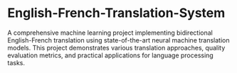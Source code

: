# English-French-Translation-System
A comprehensive machine learning project implementing bidirectional English-French translation using state-of-the-art neural machine translation models. This project demonstrates various translation approaches, quality evaluation metrics, and practical applications for language processing tasks.
